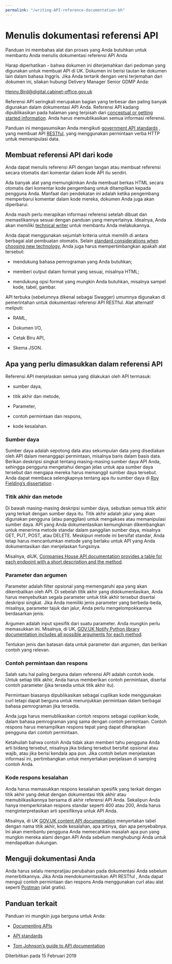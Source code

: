 ```yaml
---
permalink: "/writing-API-reference-documentation-bh"
---
```


# Menulis dokumentasi referensi API

 Panduan ini membahas alat dan proses yang Anda butuhkan untuk membantu Anda menulis dokumentasi referensi API Anda

Harap diperhatikan - bahwa dokumen ini diterjemahkan dari pedoman yang digunakan untuk membuat API di UK. Dokumen ini berisi tautan ke dokumen lain dalam bahasa Inggris. Jika Anda tertarik dengan versi terjemahan dari dokumen ini, silakan hubungi Delivery Manager Senior GDMP Anda:

Henny.Bird@digital.cabinet-office.gov.uk

Referensi API seringkali merupakan bagian yang terbesar dan paling banyak digunakan dalam dokumentasi API Anda. Referensi API kadang dipublikasikan pada halaman yang terpisah dari [conceptual or getting started information](https://www.gov.uk/guidance/how-to-document-apis). Anda harus memublikasikan semua informasi referensi.

Panduan ini mengasumsikan Anda mengikuti [government API standards](https://www.gov.uk/guidance/gds-api-technical-and-data-standards) , yang membuat API [RESTful](https://restfulapi.net/), yang menggunakan permintaan verba HTTP untuk memanipulasi data.

## Membuat referensi API dari kode

Anda dapat menulis referensi API dengan tangan atau membuat referensi secara otomatis dari komentar dalam kode API itu sendiri.

Ada banyak alat yang memungkinkan Anda membuat berkas HTML secara otomatis dari komentar kode pengembang untuk ditampilkan kepada pengguna Anda. Manfaat dari pendekatan ini adalah ketika pengembang memperbarui komentar dalam kode mereka, dokumen Anda juga akan diperbarui.

Anda masih perlu merapikan informasi referensi setelah dibuat dan memastikannya sesuai dengan panduan yang menyertainya. Idealnya, Anda akan memiliki [technical writer](https://www.gov.uk/government/publications/technical-writer-role-description/technical-writer-role-description) untuk membantu Anda melakukannya.

Anda dapat menggunakan sejumlah kriteria untuk memilih di antara berbagai alat pembuatan otomatis. Selain [standard considerations when choosing new technology](https://www.gov.uk/service-manual/technology/choosing-technology-an-introduction), Anda juga harus mempertimbangkan apakah alat tersebut:

-   mendukung bahasa pemrograman yang Anda butuhkan;

-   memberi output dalam format yang sesuai, misalnya HTML;

-   mendukung opsi format yang mungkin Anda butuhkan, misalnya sampel kode, tabel, gambar.


API terbuka (sebelumnya dikenal sebagai Swagger) umumnya digunakan di pemerintahan untuk dokumentasi referensi API RESTful. Alat alternatif meliputi:

-   RAML,

-   Dokumen I/O,

-   Cetak Biru API,

-   Skema JSON.


## Apa yang perlu dimasukkan dalam referensi API

Referensi API menjelaskan semua yang dilakukan oleh API termasuk:

-   sumber daya,

-   titik akhir dan metode,

-   Parameter,

-   contoh permintaan dan respons,

-   kode kesalahan.


### Sumber daya

Sumber daya adalah sepotong data atau sekumpulan data yang disediakan oleh API dalam menanggapi permintaan, misalnya baris dalam basis data. Berikan deskripsi singkat tentang masing-masing sumber daya API Anda, sehingga pengguna mengetahui dengan jelas untuk apa sumber daya tersebut dan mengapa mereka harus memanggil sumber daya tersebut. Anda dapat membaca selengkapnya tentang apa itu sumber daya di [Roy Fielding’s dissertation](https://www.ics.uci.edu/~fielding/pubs/dissertation/rest_arch_style.htm%23sec_5_2_1_1) .

### Titik akhir dan metode

Di bawah masing-masing deskripsi sumber daya, sebutkan semua titik akhir yang terkait dengan sumber daya itu. Titik akhir adalah jalur yang akan digunakan pengguna (atau panggilan) untuk mengakses atau memanipulasi sumber daya. API yang Anda dokumentasikan kemungkinan dikembangkan untuk menerima metode standar dalam panggilan sumber daya, misalnya GET, PUT, POST, atau DELETE. Meskipun metode ini bersifat standar, Anda tetap harus mencantumkan metode yang berlaku untuk API yang Anda dokumentasikan dan menjelaskan fungsinya.

Misalnya, diUK, [Companies House API documentation provides a table for each endpoint with a short description and the method](https://developer.companieshouse.gov.uk/api/docs/company/company_number/registered-office-address/registered-office-address.html).

### Parameter dan argumen

Parameter adalah filter opsional yang memengaruhi apa yang akan dikembalikan oleh API. Di sebelah titik akhir yang didokumentasikan, Anda harus menyebutkan segala parameter untuk titik akhir tersebut disertai deskripsi singkat. Jika Anda memiliki jenis parameter yang berbeda-beda, misalnya, parameter tajuk dan jalur, Anda perlu mengelompokkannya berdasarkan jenis.

Argumen adalah input spesifik dari suatu parameter. Anda mungkin perlu memasukkan ini. Misalnya, di UK, [GOV.UK Notify Python library documentation includes all possible arguments for each method](https://docs.notifications.service.gov.uk/python.html#send-an-email).

Tentukan jenis dan batasan data untuk parameter dan argumen, dan berikan contoh yang relevan.

### Contoh permintaan dan respons

Salah satu hal paling berguna dalam referensi API adalah contoh kode. Untuk setiap titik akhir, Anda harus memberikan contoh permintaan, disertai contoh parameter (jika tersedia untuk titik akhir itu).

Permintaan biasanya dipublikasikan sebagai cuplikan kode menggunakan curl tetapi dapat berguna untuk menunjukkan permintaan dalam berbagai bahasa pemrograman jika tersedia.

Anda juga harus memublikasikan contoh respons sebagai cuplikan kode, dalam bahasa pemrograman yang sama dengan contoh permintaan. Contoh respons harus menampilkan respons tepat yang dapat diharapkan pengguna dari contoh permintaan.

Ketahuilah bahwa contoh Anda tidak akan memberi tahu pengguna Anda arti bidang tersebut, misalnya jika bidang tersebut bersifat opsional atau wajib, atau jika berisi kendala apa pun. Jika contoh belum menjelaskan informasi ini, pertimbangkan untuk menyertakan penjelasan di samping contoh Anda.

### Kode respons kesalahan

Anda harus memasukkan respons kesalahan spesifik yang terkait dengan titik akhir yang dekat dengan dokumentasi titik akhir atau memublikasikannya bersama di akhir referensi API Anda. Sekalipun Anda hanya memperkirakan respons standar seperti 400 atau 200, Anda harus menginterpretasikan arti spesifiknya untuk API Anda.

Misalnya, di UK [GOV.UK content API documentation](https://content-api.publishing.service.gov.uk/reference.html#responses) menyertakan tabel dengan nama titik akhir, kode kesalahan, apa artinya, dan apa penyebabnya. Ini akan membantu pengguna Anda memecahkan masalah apa pun yang mungkin mereka alami dengan API Anda sebelum menghubungi Anda untuk mendapatkan dukungan.

## Menguji dokumentasi Anda

Anda harus selalu mempratijau perubahan pada dokumentasi Anda sebelum menerbitkannya. Jika Anda mendokumentasikan API RESTful , Anda dapat menguji contoh permintaan dan respons Anda menggunakan curl atau alat seperti [Postman](https://www.getpostman.com/) (alat gratis).

## Panduan terkait

Panduan ini mungkin juga berguna untuk Anda:

-   [Documenting APIs](https://www.gov.uk/guidance/how-to-document-apis)

-   [API standards](https://www.gov.uk/guidance/gds-api-technical-and-data-standards)

-   [Tom Johnson’s guide to API documentation](http://idratherbewriting.com/learnapidoc/)


Diterbitkan pada 15 Februari 2019
